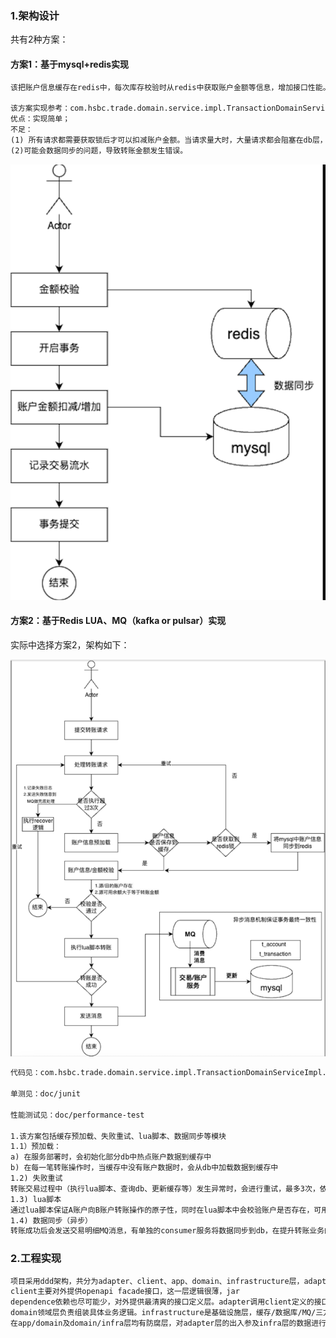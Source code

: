 ### 1.架构设计

共有2种方案：

#### 方案1：基于mysql+redis实现

```markdown
该把账户信息缓存在redis中，每次库存校验时从redis中获取账户金额等信息，增加接口性能。库存扣减时，再进行mysql和redis的数据同步。

该方案实现参考：com.hsbc.trade.domain.service.impl.TransactionDomainServiceImpl.modify方法。
优点：实现简单；
不足：
(1) 所有请求都需要获取锁后才可以扣减账户金额。当请求量大时，大量请求都会阻塞在db层，甚至导致请求超时，方案性能可参考doc/performance-test模块数据。
(2)可能会数据同步的问题，导致转账金额发生错误。

```


![架构-1](../png/design-1.png)

#### 方案2：基于Redis LUA、MQ（kafka or pulsar）实现


实际中选择方案2，架构如下：

![架构-2](../png/design-2.png)

```markdown
代码见：com.hsbc.trade.domain.service.impl.TransactionDomainServiceImpl.process

单测见：doc/junit

性能测试见：doc/performance-test

1.该方案包括缓存预加载、失败重试、lua脚本、数据同步等模块
1.1）预加载：
a) 在服务部署时，会初始化部分db中热点账户数据到缓存中
b) 在每一笔转账操作时，当缓存中没有账户数据时，会从db中加载数据到缓存中
1.2) 失败重试
转账交易过程中（执行lua脚本、查询db、更新缓存等）发生异常时，会进行重试，最多3次，依次等待递增间隔时间重试，对账户不存在及源账户可用金额小于转账金额的情况，不进行重试
1.3) lua脚本
通过lua脚本保证A账户向B账户转账操作的原子性，同时在lua脚本中会校验账户是否存在，可用金额是否够
1.4) 数据同步（异步）
转账成功后会发送交易明细MQ消息，有单独的consumer服务将数据同步到db，在提升转账业务的高并发性的同时，使用MQ来保障转账事务的最终一致性。
```

### 2.工程实现

```markdown
项目采用ddd架构，共分为adapter、client、app、domain、infrastructure层，adapter是适配层，主要提供restful api接口、定时任务、或者消费MQ消息的逻辑。
client主要对外提供openapi facade接口，这一层逻辑很薄，jar
dependence依赖也尽可能少，对外提供最清爽的接口定义层。adapter调用client定义的接口，app层实现facade层定义的接口并调用domain领域层的服务，
domain领域层负责组装具体业务逻辑。infrastructure是基础设施层，缓存/数据库/MQ/三方接口相关逻辑均在这一层进行封装，提供业务接口供domain/app层调用，但具体逻辑实现对上层透明。
在app/domain及domain/infra层均有防腐层，对adapter层的出入参及infra层的数据进行转换。
```
